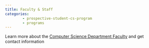 ```yaml
---
title: Faculty & Staff
categories: 
        - prospective-student-cs-program
        - programs
---
```

Learn more about the [Computer Science Department Faculty](https://semo.edu/colleges-departments/business-computing/computer-science/team-directory.html) and get contact information  


